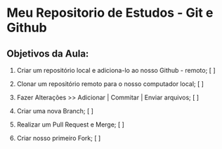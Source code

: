 # Meu Repositorio de Estudos - Git e Github
 
## Objetivos da Aula:

1. Criar um repositório local e adiciona-lo ao nosso Github - remoto; [ ]

2. Clonar um repositório remoto para o nosso computador local; [ ]

3. Fazer Alterações >> Adicionar | Commitar | Enviar arquivos; [ ]

4. Criar uma nova Branch; [ ]

5. Realizar um Pull Request e Merge; [ ]

7. Criar nosso primeiro Fork; [ ]